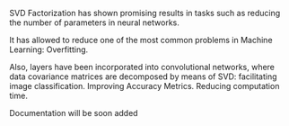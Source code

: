 SVD Factorization has shown promising results in tasks such as reducing the number of parameters in neural networks.

It has allowed to reduce one of the most common problems in Machine Learning: Overfitting.

Also, layers have been incorporated into convolutional networks, where data covariance matrices are decomposed by means of SVD: facilitating image classification. Improving Accuracy Metrics. Reducing computation time.

Documentation will be soon added 
